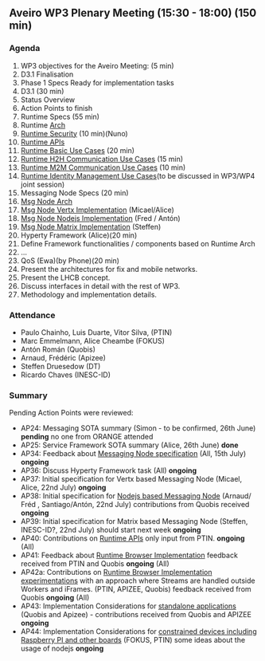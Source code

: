 ## Aveiro WP3 Plenary Meeting (15:30 - 18:00) (150 min)

### Agenda

1. WP3 objectives for the Aveiro Meeting: (5 min)
  1. D3.1 Finalisation
  2. Phase 1 Specs Ready for implementation tasks
2. D3.1 (30 min)
  1. Status Overview
  2. Action Points to finish
3. Runtime Specs (55 min)
  1. Runtime [Arch](../specs/runtime/runtime-architecture.md) 
  2. [Runtime Security](../specs/runtime/securityanalysis.md) (10 min)(Nuno)
  3. [Runtime APIs](../specs/runtime/runtime-apis.md) 
  4. [Runtime Basic Use Cases](../specs/runtime/dynamic-view/basics/readme.md) (20 min)
  5. [Runtime H2H Communication Use Cases](../specs/runtime/h2h-communication/basics/readme.md) (15 min)
  6. [Runtime M2M Communication Use Cases](../specs/runtime/m2m-communication/basics/readme.md) (10 min)
  7. [Runtime Identity Management Use Cases](../specs/runtime/m2m-communication/identity-management/readme.md)(to be discussed in WP3/WP4 joint session)
4. Messaging Node Specs (20 min)
  1. [Msg Node Arch](../specs/msg-node/msg-node-architecture.md) 
  2. [Msg Node Vertx Implementation](../specs/msg-node/vertx_specs.md) (Micael/Alice)
  3. [Msg Node Nodejs Implementation](../specs/msg-node/nodejs_specs.md) (Fred / Antón)
  4. [Msg Node Matrix Implementation](../specs/msg-node/matrix_specs.md) (Steffen)
5. Hyperty Framework (Alice)(20 min)
  1. Define Framework functionalities / components based on Runtime Arch
  2. ...
7. QoS (Ewa)(by Phone)(20 min)
  1. Present the architectures for fix and mobile networks.
  2. Present the LHCB concept.
  3. Discuss interfaces in detail with the rest of WP3.
  4. Methodology and implementation details.


### Attendance

* Paulo Chainho, Luis Duarte, Vitor Silva,  (PTIN)
* Marc Emmelmann, Alice Cheambe (FOKUS)
* Antón Román (Quobis)
* Arnaud, Frédéric (Apizee)
* Steffen Druesedow (DT)
* Ricardo Chaves (INESC-ID)

### Summary

Pending Action Points were reviewed:

* AP24: Messaging SOTA summary (Simon - to be confirmed, 26th June) **pending** no one from ORANGE attended
* AP25: Service Framework SOTA summary (Alice, 26th June) **done** 
* AP34: Feedback about [Messaging Node specification](../specs/msg-node/readme.md) (All, 15th July) **ongoing**
* AP36: Discuss Hyperty Framework task (All)  **ongoing**
* AP37: Initial specification for Vertx based Messaging Node (Micael, Alice, 22nd July)  **ongoing**
* AP38: Initial specification for [Nodejs based Messaging Node](../specs/msg-node/nodejs_specs.md) (Arnaud/ Fréd , Santiago/Antón, 22nd July) contributions from Quobis received **ongoing**
* AP39: Initial specification for Matrix based Messaging Node (Steffen, INESC-ID?, 22nd July) should start next week **ongoing**
* AP40: Contributions on [Runtime APIs](../specs/runtime/runtime-apis.md) only input from PTIN. **ongoing** (All)
* AP41: Feedback about [Runtime Browser Implementation](../specs/runtime/browser-runtime.md) feedback received from PTIN and Quobis **ongoing** (All)
* AP42a: Contributions on [Runtime Browser Implementation experimentations](../../tests/browser-runtime/readme.md) with an approach where Streams are handled outside Workers and iFrames. (PTIN, APIZEE, Quobis) feedback received from Quobis **ongoing** (All)
* AP43: Implementation Considerations for [standalone applications](../specs/runtime/implementation/standalone-runtime.md) (Quobis and Apizee) - contributions received from Quobis and APIZEE **ongoing**
* AP44: Implementation Considerations for [constrained devices including Raspberry PI and other boards](../specs/runtime/implementation/gw-runtime.md) (FOKUS, PTIN) some ideas about the usage of nodejs **ongoing**
